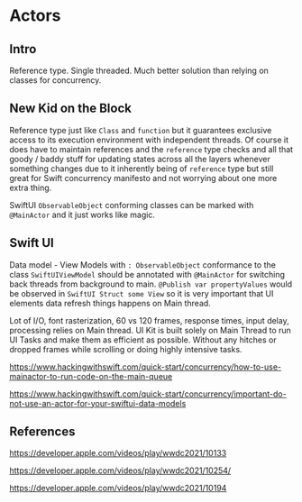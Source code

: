 # Actors

## Intro

Reference type.
Single threaded.
Much better solution than relying on classes for concurrency.

## New Kid on the Block

Reference type just like `Class` and `function` but it guarantees exclusive access to its execution environment with independent threads. Of course it does have to maintain references and the `reference` type checks and all that goody / baddy stuff for updating states across all the layers whenever something changes due to it inherently being of `reference` type but still great for Swift concurrency manifesto and not worrying about one more extra thing.

SwiftUI `ObservableObject` conforming classes can be marked with `@MainActor` and it just works like magic.

## Swift UI

Data model - View Models with `: ObservableObject` conformance to the class `SwiftUIViewModel` should be annotated with `@MainActor` for switching back threads from background to main.
`@Publish var propertyValues` would be observed in `SwiftUI Struct some View` so it is very important that UI elements data refresh things happens on Main thread.

Lot of I/O, font rasterization, 60 vs 120 frames, response times, input delay, processing relies on Main thread. UI Kit is built solely on Main Thread to run UI Tasks and make them as efficient as possible. Without any hitches or dropped frames while scrolling or doing highly intensive tasks.


https://www.hackingwithswift.com/quick-start/concurrency/how-to-use-mainactor-to-run-code-on-the-main-queue

https://www.hackingwithswift.com/quick-start/concurrency/important-do-not-use-an-actor-for-your-swiftui-data-models


## References


https://developer.apple.com/videos/play/wwdc2021/10133

https://developer.apple.com/videos/play/wwdc2021/10254/

https://developer.apple.com/videos/play/wwdc2021/10194